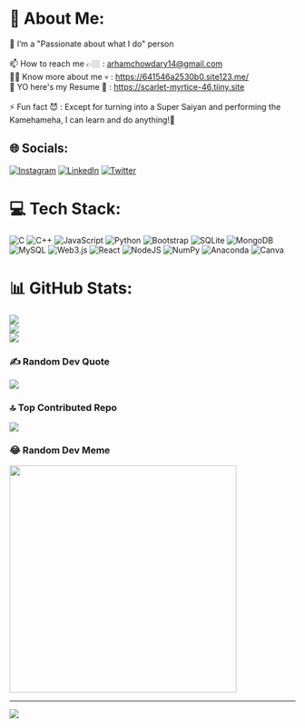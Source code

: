 # 💫 About Me:
🔭 I’m a "Passionate about what I do" person<br> <br>📫 How to reach me 👉🏼 : arhamchowdary14@gmail.com<br>👨‍💻 Know more about me 💀 : https://641546a2530b0.site123.me/<br>📄 YO here's my Resume 🤖 : https://scarlet-myrtice-46.tiiny.site<br><br>⚡ Fun fact 😈 : Except for turning into a Super Saiyan and performing the Kamehameha, I can learn and do anything!🥹


## 🌐 Socials:
[![Instagram](https://img.shields.io/badge/Instagram-%23E4405F.svg?logo=Instagram&logoColor=white)](https://instagram.com/_arham._) [![LinkedIn](https://img.shields.io/badge/LinkedIn-%230077B5.svg?logo=linkedin&logoColor=white)](https://linkedin.com/in/arhamchowdary) [![Twitter](https://img.shields.io/badge/Twitter-%231DA1F2.svg?logo=Twitter&logoColor=white)](https://twitter.com/arham_chowdary) 

# 💻 Tech Stack:
![C](https://img.shields.io/badge/c-%2300599C.svg?style=for-the-badge&logo=c&logoColor=white) ![C++](https://img.shields.io/badge/c++-%2300599C.svg?style=for-the-badge&logo=c%2B%2B&logoColor=white) ![JavaScript](https://img.shields.io/badge/javascript-%23323330.svg?style=for-the-badge&logo=javascript&logoColor=%23F7DF1E) ![Python](https://img.shields.io/badge/python-3670A0?style=for-the-badge&logo=python&logoColor=ffdd54) ![Bootstrap](https://img.shields.io/badge/bootstrap-%238511FA.svg?style=for-the-badge&logo=bootstrap&logoColor=white) ![SQLite](https://img.shields.io/badge/sqlite-%2307405e.svg?style=for-the-badge&logo=sqlite&logoColor=white) ![MongoDB](https://img.shields.io/badge/MongoDB-%234ea94b.svg?style=for-the-badge&logo=mongodb&logoColor=white) ![MySQL](https://img.shields.io/badge/mysql-%2300000f.svg?style=for-the-badge&logo=mysql&logoColor=white) ![Web3.js](https://img.shields.io/badge/web3.js-F16822?style=for-the-badge&logo=web3.js&logoColor=white) ![React](https://img.shields.io/badge/react-%2320232a.svg?style=for-the-badge&logo=react&logoColor=%2361DAFB) ![NodeJS](https://img.shields.io/badge/node.js-6DA55F?style=for-the-badge&logo=node.js&logoColor=white) ![NumPy](https://img.shields.io/badge/numpy-%23013243.svg?style=for-the-badge&logo=numpy&logoColor=white) ![Anaconda](https://img.shields.io/badge/Anaconda-%2344A833.svg?style=for-the-badge&logo=anaconda&logoColor=white) ![Canva](https://img.shields.io/badge/Canva-%2300C4CC.svg?style=for-the-badge&logo=Canva&logoColor=white)
# 📊 GitHub Stats:
![](https://github-readme-stats.vercel.app/api?username=arham-chowdary&theme=react&hide_border=true&include_all_commits=false&count_private=false)<br/>
![](https://github-readme-streak-stats.herokuapp.com/?user=arham-chowdary&theme=react&hide_border=true)<br/>
![](https://github-readme-stats.vercel.app/api/top-langs/?username=arham-chowdary&theme=react&hide_border=true&include_all_commits=false&count_private=false&layout=compact)

### ✍️ Random Dev Quote
![](https://quotes-github-readme.vercel.app/api?type=horizontal&theme=radical)

### 🔝 Top Contributed Repo
![](https://github-contributor-stats.vercel.app/api?username=arham-chowdary&limit=5&theme=radical&combine_all_yearly_contributions=true)

### 😂 Random Dev Meme
<img src='https://randommeme-five.vercel.app/' style="height: 400px;"/>

---
[![](https://visitcount.itsvg.in/api?id=arham-chowdary&icon=1&color=0)](https://visitcount.itsvg.in)

<!-- Proudly created with GPRM ( https://gprm.itsvg.in ) -->
